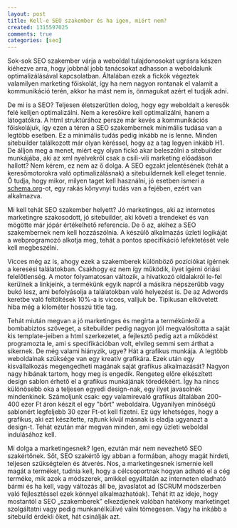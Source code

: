 ```yaml
---
layout: post
title: Kell-e SEO szakember és ha igen, miért nem?
created: 1315597025
comments: true
categories: [seo]
---
```

Sok-sok SEO szakember várja a weboldal tulajdonosokat ugrásra készen kiéhezve arra, hogy jobbnál jobb tanácsokat adhasson a weboldalunk optimalizálásával kapcsolatban. Általában ezek a fickók végeztek valamilyen marketing főiskolát, így ha nem nagyon rontanak el valamit a kommunikáció terén, akkor ha mást nem is, önmagukat azért el tudják adni.

De mi is a SEO? Teljesen életszerűtlen dolog, hogy egy weboldalt a keresők felé kelljen optimalizálni. Nem a keresőkre kell optimalizálni, hanem a látogatókra. A html struktúrához persze már kevés a kommunikációs főiskolájuk, így ezen a téren a SEO szakembernek minimális tudása van a legtöbb esetben. Ez a minimális tudás pedig inkább ne is lenne. Minden sitebuilder találkozott már olyan kéréssel, hogy az a tag legyen inkább H1. De álljon meg a menet, miért egy olyan fickó akar beleszólni a sitebuilder munkájába, aki az xml nyelvekről csak a csili-vili marketing előadáson hallott? Nem kérem, ez nem az ő dolga. A SEO egzakt jelentésének (tehát a keresőmotorokra való optimalizálásnak) a sitebuildernek kell eleget tennie. Ő tudja, hogy mikor, milyen taget kell használni, jó esetben ismeri a <a href="http://schema.org">schema.org</a>-ot, egy rakás könyvnyi tudás van a fejében, ezért van alkalmazva.

Mi kell tehát SEO szakember helyett? Jó marketinges, aki az internetes marketingre szakosodott, jó sitebuilder, aki követi a trendeket és van mögötte már jópár értékelhető referencia. De ő az, akihez a SEO szakembernek nem kell hozzászólnia. A készülő alkalmazás üzleti logikáját a webprogramozó alkotja meg, tehát a pontos specifikáció lefektetését vele kell megbeszélni.

Vicces még az is, ahogy ezek a szakemberek különböző pozíciókat ígérnek a keresési találatokban. Csakhogy ez nem így működik, ilyet ígérni óriási felelőtlenség. A motor folyamatosan változik, a hivatkozó oldalakról le-fel kerülnek a linkjeink, a termékünk egyik napról a másikra népszerűbb vagy bukó lesz, ami befolyásolja a találatokban való helyezést is. De az Adwords keretbe való feltöltések 10%-a is vicces, valljuk be. Tipikusan elkövetett hiba még a kilométer hosszú title tag.

Tehát miután megvan a jó marketinges és megírta a termékünkről a bombabiztos szöveget, a sitebuilder pedig nagyon jól megvalósította a saját kis template-jeiben a html szerkezetet, a fejlesztő pedig azt a működést programozta le, ami s specifikációban volt, elvileg semmi sem árthat a sikernek. De még valami hiányzik, ugye? Hát a grafikus munkája. A legtöbb weboldalnak szüksége van egy kreatív grafikára. Ezek után egy kisvállalkozás megengedheti magának saját grafikus alkalmazását? Nagyon nagy hibának tartom, hogy meg is engedik. Rengeteg előre elkészített design sablon érhető el a grafikus munkájának töredékéért. Így ha nincs különösebb oka a teljesen egyedi design-nak, egy ilyet javasolnék mindenkinek. Számoljunk csak: egy valamirevaló grafikus általában 200-400 ezer Ft áron készít el egy "bőrt" weboldalra. Ugyanilyen minőségű sablonért legfeljebb 30 ezer Ft-ot kell fizetni. Ez úgy lehetséges, hogy a grafikus, aki ezt készítette, rajtunk kívül másnak is eladja ugyanazt a design-t. Tehát ezután már megvan minden, ami egy üzleti weboldal indulásához kell.

Mi dolga a marketingesnek? Igen, ezután már nem nevezhető SEO szakértőnek. Sőt, SEO szakértő így abban a formában, ahogy magát hirdeti, teljesen szükségtelen és átverés. Nos, a marketingesnek ismernie kell magát a terméket, tudnia kell, hogy a célcsoportnak hogyan adható el a cég terméke, mik azok a módszerek, amikkel egyáltalán az interneten eladható bármi és ha kell, vagy változás áll be, javaslatot ad (SCRUM módszerben való fejlesztéssel ezek könnyel alkalmazhatóak). Tehát itt az ideje, hogy mostantól a SEO „szakemberek” elkezdjenek valóban hatékony marketinget szolgáltatni vagy pedig munkanélkülivé válni tömegesen. Vagy ha inkább a sitebuild érdekli őket, hát csinálják azt.
